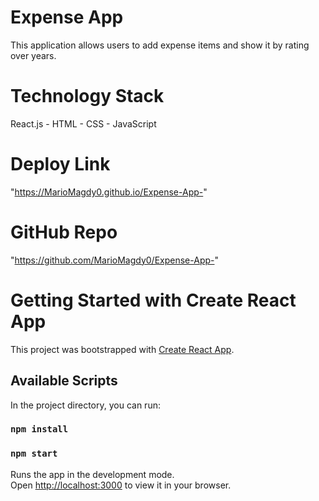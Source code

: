 # Expense App

This application allows users to add expense items and show it by rating over years.

# Technology Stack

React.js - HTML - CSS - JavaScript

# Deploy Link

"https://MarioMagdy0.github.io/Expense-App-"

# GitHub Repo

"https://github.com/MarioMagdy0/Expense-App-"

# Getting Started with Create React App

This project was bootstrapped with [Create React App](https://github.com/facebook/create-react-app).

## Available Scripts

In the project directory, you can run:

### `npm install`

### `npm start`

Runs the app in the development mode.\
Open [http://localhost:3000](http://localhost:3000) to view it in your browser.
